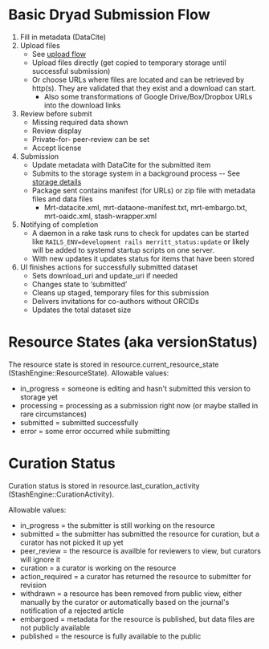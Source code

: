 Basic Dryad Submission Flow
=============================

1. Fill in metadata (DataCite)
2. Upload files
    * See [upload flow](technical_notes/upload_flow.md)
    * Upload files directly (get copied to temporary storage until successful submission)
    * Or choose URLs where files are located and can be retrieved by http(s). They are validated that they exist and a download can start.
      * Also some transformations of Google Drive/Box/Dropbox URLs into the download links
3. Review before submit
    * Missing required data shown
    * Review display
    * Private-for- peer-review can be set
    * Accept license
4. Submission
    * Update metadata with DataCite for the submitted item
    * Submits to the storage system in a background process -- See [storage details](server_maintenance/storage.md)
    * Package sent contains manifest (for URLs) or zip file with metadata files and data files
      * Mrt-datacite.xml, mrt-dataone-manifest.txt, mrt-embargo.txt, mrt-oaidc.xml, stash-wrapper.xml
5. Notifying of completion
    * A daemon in a rake task runs to check for updates can be
      started like `RAILS_ENV=development rails merritt_status:update` or
      likely will be added to systemd startup scripts on one server.
    * With new updates it updates status for items that have been stored
6. UI finishes actions for successfully submitted dataset
    * Sets download_uri and update_uri if needed
    * Changes state to ‘submitted’
    * Cleans up staged, temporary files for this submission
    * Delivers invitations for co-authors without ORCIDs
    * Updates the total dataset size


Resource States (aka versionStatus)
====================================

The resource state is stored in resource.current_resource_state (StashEngine::ResourceState).
Allowable values:
- in_progress = someone is editing and hasn't submitted this version to storage yet
- processing = processing as a submission right now (or maybe stalled in rare circumstances)
- submitted = submitted successfully
- error = some error occurred while submitting


Curation Status
=====================

Curation status is stored in resource.last_curation_activity (StashEngine::CurationActivity).

Allowable values:
- in_progress = the submitter is still working on the resource
- submitted = the submitter has submitted the resource for curation, but a curator has not picked it up yet
- peer_review = the resource is availble for reviewers to view, but curators will ignore it
- curation = a curator is working on the resource
- action_required = a curator has returned the resource to submitter for revision
- withdrawn = a resource has been removed from public view, either manually by
  the curator or automatically based on the journal's notification of a rejected article
- embargoed = metadata for the resource is published, but data files are not publicly available
- published = the resource is fully available to the public

